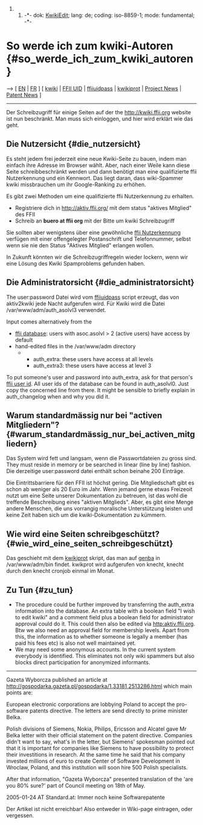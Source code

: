 1.  1.  -\*- dok: [KwikiEdit](KwikiEdit "wikilink"); lang: de; coding:
        iso-8859-1; mode: fundamental; -\*-

# So werde ich zum kwiki-Autoren {#so_werde_ich_zum_kwiki_autoren}

\--\> \[ [ EN](KwikiEditEn "wikilink") \| [ FR](KwikiEditFr "wikilink")
\] \[ [ kwiki](KwikiEn "wikilink") \| [ FFII UID](FfiiUidDe "wikilink")
\| [ ffiiuidpass](FfiiUidPassDe "wikilink") \| [
kwikiprot](KwikiProtDe "wikilink") \| [ Project
News](FfiiprojNewsDe "wikilink") \| [ Patent
News](SwpatcninoDe "wikilink") \]

------------------------------------------------------------------------

Der Schreibzugriff für einige Seiten auf der the <http://kwiki.ffii.org>
website ist nun beschränkt. Man muss sich einloggen, und hier wird
erklärt wie das geht.

## Die Nutzersicht {#die_nutzersicht}

Es steht jedem frei jederzeit eine neue Kwiki-Seite zu bauen, indem man
einfach ihre Adresse im Browser wählt. Aber, nach einer Weile kann diese
Seite schreibbeschränkt werden und dann benötigt man eine qualifizierte
ffii Nutzerkennung und ein Kennwort. Das liegt daran, dass wiki-Spammer
kwiki missbrauchen um ihr Google-Ranking zu erhöhen.

Es gibt zwei Methoden um eine qualifizierte ffii Nutzerkennung zu
erhalten.

-   Registriere dich in <http://aktiv.ffii.org/> mit dem status
    \"aktives Mitglied\" des FFII
-   Schreib an **buero at ffii org** mit der Bitte um kwiki
    Schreibzugriff

Sie sollten aber wenigstens über eine gewöhnliche [ ffii
Nutzerkennung](FfiiUidEn "wikilink") verfügen mit einer offengelegter
Postanschrift und Telefonnummer, selbst wenn sie nie den Status
\"Aktives Mitglied\" erlangen wollen.

In Zukunft könnten wir die Schreibzugriffregeln wieder lockern, wenn wir
eine Lösung des Kwiki Spamproblems gefunden haben.

## Die Administratorsicht {#die_administratorsicht}

The user:password Datei wird vom [
ffiiuidpass](FfiiUidPassEn "wikilink") script erzeugt, das von
aktiv2kwiki jede Nacht aufgerufen wird. Für Kwiki wird die Datei
/var/www/adm/auth_asolvl3 verwendet.

Input comes alternatively from the

-   [ ffii database](MlhtDbEn "wikilink"): users with asoc.asolvl \> 2
    (active users) have access by default
-   hand-edited files in the /var/www/adm directory
    -   -   auth_extra: these users have access at all levels
        -   auth_extra3: these users have access at level 3

To put someone\'s user and password into auth_extra, ask for that
person\'s [ ffii user id](FfiiUidEn "wikilink"). All user ids of the
database can be found in auth_asolvl0. Just copy the concerned line from
there. It might be sensible to briefly explain in auth_changelog when
and why you did it.

## Warum standardmässig nur bei \"activen Mitgliedern\"? {#warum_standardmässig_nur_bei_activen_mitgliedern}

Das System wird fett und langsam, wenn die Passwortdateien zu gross
sind. They must reside in memory or be searched in linear (line by line)
fashion. Die derzeitige user:password datei enthält schon beinahe 200
Einträge.

Die Eintrittsbarriere für den FFII ist höchst gering. Die Mitgliedschaft
gibt es schon ab weniger als 20 Euro im Jahr. Wenn jemand gerne etwas
Freizeoit nutzt um eine Seite unserer Dokumentation zu betreuen, ist das
wohl die treffende Beschreibung eines \"aktiven Mitglieds\". Aber, es
gibt eine Menge andere Menschen, die uns vorrangig moralische
Unterstützung leisten und keine Zeit haben sich um die
kwiki-Dokumentation zu kümmern.

## Wie wird eine Seiten schreibgeschützt? {#wie_wird_eine_seiten_schreibgeschützt}

Das geschieht mit dem [ kwikiprot](KwikiProtEn "wikilink") skript, das
man auf [ genba](GenbaEn "wikilink") in /var/www/adm/bin findet.
kwikprot wird aufgerufen von knecht, knecht durch den knecht cronjob
einmal im Monat.

## Zu Tun {#zu_tun}

-   The procedure could be further improved by transferring the
    auth_extra information into the database. An extra table with a
    boolean field \"I wish to edit kwiki\" and a comment field plus a
    boolean field for administrator approval could do it. This could
    then also be edited via <http:aktiv.ffii.org>. Btw we also need an
    approval field for membership levels. Apart from this, the
    information as to whether someone is legally a member (has paid his
    fees etc) is also not well maintained yet.
-   We may need some anonymous accounts. In the current system everybody
    is identified. This eliminates not only wiki spammers but also
    blocks direct participation for anonymized informants.

------------------------------------------------------------------------

Gazeta Wyborcza published an article at
<http://gospodarka.gazeta.pl/gospodarka/1,33181,2513286.html> which main
points are:

European electronic corporations are lobbying Poland to accept the
pro-software patents directive. The letters are send directly to prime
minister Belka.

Polish divisions of Siemens, Nokia, Philips, Ericsson and Alcatel gave
Mr Belka letter with their official statement on the patent directive.
Companies didn\'t want to say, what\'s in the letter, but Siemens\'
spokesman pointed out that it is important for companies like Siemens to
have possibility to protect their investitions in research. At the same
time he said that his company invested millions of euro to create Center
of Software Development in Wroclaw, Poland, and this institution will
soon hire 500 Polish specialists.

After that information, \"Gazeta Wyborcza\" presented translation of the
\'are you 80% sure?\' part of Council meeting on 18th of May.

2005-01-24 AT Standard.at: Immer noch keine Softwarepatente

Der Artikel ist nicht erreichbar! Also entweder in Wiki-page eintragen,
oder vergessen.

